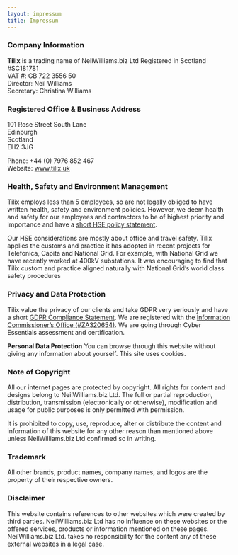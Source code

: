 ```yaml
---
layout: impressum
title: Impressum
---
```


### Company Information
**Tilix** is a trading name of NeilWilliams.biz Ltd
Registered in Scotland #SC181781  
VAT #: GB 722 3556 50  
Director: Neil Williams  
Secretary: Christina Williams  

### Registered Office & Business Address
101 Rose Street South Lane  
Edinburgh  
Scotland  
EH2 3JG  

Phone: +44 (0) 7976 852 467  
Website: www.tilix.uk

### Health, Safety and Environment Management
Tilix employs less than 5 employees, so are not legally obliged to have written health, safety and environment policies. However, we deem health and safety for our employees and contractors to be of highest priority and importance and have a [short HSE policy statement](hse.html).

Our HSE considerations are mostly about office and travel safety. Tilix applies the customs and practice it has adopted in recent projects for Telefonica, Capita and National Grid. For example, with National Grid we have recently worked at 400kV substations. It was encouraging to find that Tilix custom and practice aligned naturally with National Grid’s world class safety procedures

### Privacy and Data Protection
Tilix value the privacy of our clients and take GDPR very seriously and have a short [GDPR Compliance Statement](gdpr.html). We are registered with the [Information Commissioner’s Office (#ZA320654)](https://ico.org.uk/ESDWebPages/Entry/ZA320654). We are going through Cyber Essentials assessment and certification.

**Personal Data Protection** You can browse through this website without giving any information about yourself. This site uses cookies.

### Note of Copyright
All our internet pages are protected by copyright. All rights for content and designs belong to NeilWilliams.biz Ltd. The full or partial reproduction, distribution, transmission (electronically or otherwise), modification and usage for public purposes is only permitted with permission.

It is prohibited to copy, use, reproduce, alter or distribute the content and information of this website for any other reason than mentioned above unless NeilWilliams.biz Ltd confirmed so in writing.

### Trademark
All other brands, product names, company names, and logos are the property of their respective owners.

### Disclaimer
This website contains references to other websites which were created by third parties. NeilWilliams.biz Ltd has no influence on these websites or the offered services, products or information mentioned on these pages. NeilWilliams.biz Ltd. takes no responsibility for the content any of these external websites in a legal case.
